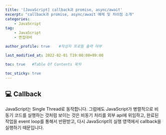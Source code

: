 ```yaml
---
title: '[JavaScript] callback과 promise, async/await' 
excerpt: "callback과 promise, async/await 예제 및 차이점 소개"
categories:
    - JavaScript
tag:
    - JavaScript
    - 면접대비

author_profile: true    #작성자 프로필 출력 여부

last_modified_at: 2022-02-01 T19:00:00+09:00

toc: true   #Table Of Contents 목차 

toc_sticky: true
---
```


## 💻 Callback
JavaScript는 Single Thread로 동작합니다. 그럼에도 JavaScript가 병렬적으로 비동기 코드를 실행하는 것처럼 보이는 것은 비동기 처리를 외부 api에 위임하고,
완료된 작업을 event loop를 통해서 반환받고, 다시 JavaScript의 실행 영역에서 callback을 실행하기 때문입니다.<br>

